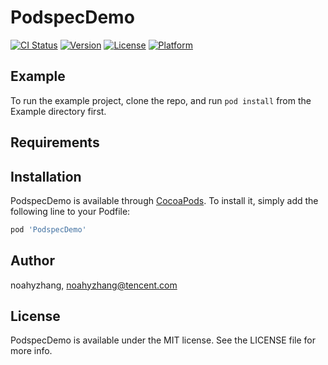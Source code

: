 # PodspecDemo

[![CI Status](https://img.shields.io/travis/noahyzhang/PodspecDemo.svg?style=flat)](https://travis-ci.org/noahyzhang/PodspecDemo)
[![Version](https://img.shields.io/cocoapods/v/PodspecDemo.svg?style=flat)](https://cocoapods.org/pods/PodspecDemo)
[![License](https://img.shields.io/cocoapods/l/PodspecDemo.svg?style=flat)](https://cocoapods.org/pods/PodspecDemo)
[![Platform](https://img.shields.io/cocoapods/p/PodspecDemo.svg?style=flat)](https://cocoapods.org/pods/PodspecDemo)

## Example

To run the example project, clone the repo, and run `pod install` from the Example directory first.

## Requirements

## Installation

PodspecDemo is available through [CocoaPods](https://cocoapods.org). To install
it, simply add the following line to your Podfile:

```ruby
pod 'PodspecDemo'
```

## Author

noahyzhang, noahyzhang@tencent.com

## License

PodspecDemo is available under the MIT license. See the LICENSE file for more info.

